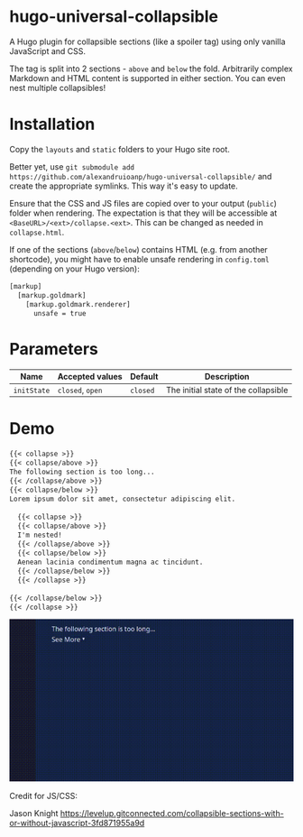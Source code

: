 # hugo-universal-collapsible
A Hugo plugin for collapsible sections (like a spoiler tag) using only vanilla JavaScript and CSS.

The tag is split into 2 sections - `above` and `below` the fold.
Arbitrarily complex Markdown and HTML content is supported in either section. You can even nest multiple collapsibles!

# Installation
Copy the `layouts` and `static` folders to your Hugo site root.

Better yet, use `git submodule add https://github.com/alexandruioanp/hugo-universal-collapsible/` and create the appropriate symlinks. This way it's easy to update.

Ensure that the CSS and JS files are copied over to your output (`public`) folder when rendering. The expectation is that they will be accessible at `<BaseURL>/<ext>/collapse.<ext>`. This can be changed as needed in `collapse.html`.

If one of the sections (`above`/`below`) contains HTML (e.g. from another shortcode), you might have to enable unsafe rendering in `config.toml` (depending on your Hugo version):

```
[markup]
  [markup.goldmark]
    [markup.goldmark.renderer]
      unsafe = true
```

# Parameters

| Name           | Accepted values     | Default      | Description |
| ----           | ---                 | ---          | ---         |
| `initState`    | `closed`, `open`    | `closed`     | The initial state of the collapsible |

# Demo

```
{{< collapse >}}
{{< collapse/above >}}
The following section is too long...
{{< /collapse/above >}}
{{< collapse/below >}}
Lorem ipsum dolor sit amet, consectetur adipiscing elit.

  {{< collapse >}}
  {{< collapse/above >}}
  I'm nested!
  {{< /collapse/above >}}
  {{< collapse/below >}}
  Aenean lacinia condimentum magna ac tincidunt.
  {{< /collapse/below >}}
  {{< /collapse >}}

{{< /collapse/below >}}
{{< /collapse >}}
```

![demo](demo/demo.gif)

Credit for JS/CSS:

Jason Knight
https://levelup.gitconnected.com/collapsible-sections-with-or-without-javascript-3fd871955a9d
